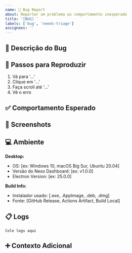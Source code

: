 ```yaml
---
name: 🐛 Bug Report
about: Reportar um problema ou comportamento inesperado
title: '[BUG] '
labels: ['bug', 'needs-triage']
assignees: ''
---
```


## 🐛 Descrição do Bug
<!-- Descrição clara e concisa do problema -->

## 🔄 Passos para Reproduzir
<!-- Passos para reproduzir o comportamento -->
1. Vá para '...'
2. Clique em '...'
3. Faça scroll até '...'
4. Vê o erro

## ✅ Comportamento Esperado
<!-- Descrição clara do que deveria acontecer -->

## 📸 Screenshots
<!-- Se aplicável, adicione screenshots -->

## 💻 Ambiente
<!-- Complete as informações -->
**Desktop:**
- OS: [ex: Windows 10, macOS Big Sur, Ubuntu 20.04]
- Versão do Nexo Dashboard: [ex: v1.0.0]
- Electron Version: [ex: 25.0.0]

**Build Info:**
- Instalador usado: [.exe, .AppImage, .deb, .dmg]
- Fonte: [GitHub Release, Actions Artifact, Build Local]

## 📋 Logs
<!-- Cole logs relevantes se disponíveis -->
```
Cole logs aqui
```

## ➕ Contexto Adicional
<!-- Qualquer outra informação relevante -->